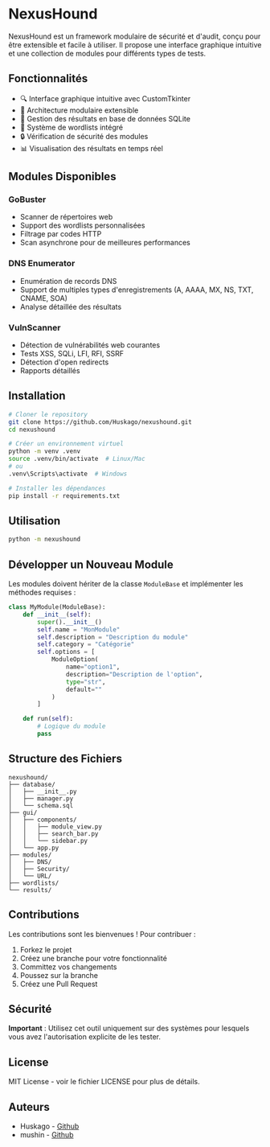 # NexusHound

NexusHound est un framework modulaire de sécurité et d'audit, conçu pour être extensible et facile à utiliser. Il propose une interface graphique intuitive et une collection de modules pour différents types de tests.

## Fonctionnalités

- 🔍 Interface graphique intuitive avec CustomTkinter
- 🧩 Architecture modulaire extensible
- 💾 Gestion des résultats en base de données SQLite
- 📝 Système de wordlists intégré
- 🔒 Vérification de sécurité des modules
- 📊 Visualisation des résultats en temps réel

## Modules Disponibles

### GoBuster
- Scanner de répertoires web
- Support des wordlists personnalisées
- Filtrage par codes HTTP
- Scan asynchrone pour de meilleures performances

### DNS Enumerator
- Enumération de records DNS
- Support de multiples types d'enregistrements (A, AAAA, MX, NS, TXT, CNAME, SOA)
- Analyse détaillée des résultats

### VulnScanner
- Détection de vulnérabilités web courantes
- Tests XSS, SQLi, LFI, RFI, SSRF
- Détection d'open redirects
- Rapports détaillés

## Installation

```bash
# Cloner le repository
git clone https://github.com/Huskago/nexushound.git
cd nexushound

# Créer un environnement virtuel
python -m venv .venv
source .venv/bin/activate  # Linux/Mac
# ou
.venv\Scripts\activate  # Windows

# Installer les dépendances
pip install -r requirements.txt
```

## Utilisation

```bash
python -m nexushound
```

## Développer un Nouveau Module

Les modules doivent hériter de la classe `ModuleBase` et implémenter les méthodes requises :

```python
class MyModule(ModuleBase):
    def __init__(self):
        super().__init__()
        self.name = "MonModule"
        self.description = "Description du module"
        self.category = "Catégorie"
        self.options = [
            ModuleOption(
                name="option1",
                description="Description de l'option",
                type="str",
                default=""
            )
        ]

    def run(self):
        # Logique du module
        pass
```

## Structure des Fichiers

```
nexushound/
├── database/
│   ├── __init__.py
│   ├── manager.py
│   └── schema.sql
├── gui/
│   ├── components/
│   │   ├── module_view.py
│   │   ├── search_bar.py
│   │   └── sidebar.py
│   └── app.py
├── modules/
│   ├── DNS/
│   ├── Security/
│   └── URL/
├── wordlists/
└── results/
```

## Contributions

Les contributions sont les bienvenues ! Pour contribuer :
1. Forkez le projet
2. Créez une branche pour votre fonctionnalité
3. Committez vos changements
4. Poussez sur la branche
5. Créez une Pull Request

## Sécurité

**Important** : Utilisez cet outil uniquement sur des systèmes pour lesquels vous avez l'autorisation explicite de les tester.

## License

MIT License - voir le fichier LICENSE pour plus de détails.

## Auteurs

- Huskago - [Github](https://github.com/Huskago)
- mushin - [Github](https://github.com/patrick-4505) 
